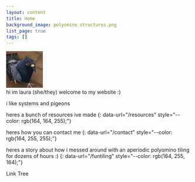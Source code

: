```yaml
---
layout: content
title: Home
background_image: polyomino structures.png
list_page: true
tags: []
---
```


<div class="image free" style="--top:5px; --right:5px">
<img src="/resources/images/poly pigeon.png">
</div>

<div class="free" markdown="1" style="--top: 10px; --left:20px; --width:260px; --text-align:left;">
hi im laura (she/they) welcome to my website :)

i like systems and pigeons

heres a bunch of resources ive made
{: data-url="/resources" style="--color: rgb(164, 164, 255);"}

heres how you can contact me
{: data-url="/contact" style="--color: rgb(164, 255, 255);"}

heres a story about how i messed around with an aperiodic polyomino tiling for dozens of hours :)
{: data-url="/funtiling" style="--color: rgb(164, 255, 164);"}
</div>

<p class="free" style="--top:100px; --right:7px; --text-align:right;" data-url="/pages">
Link Tree
</p>